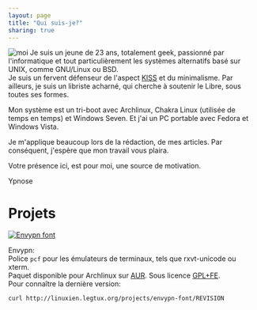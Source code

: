 ```yaml
---
layout: page
title: "Qui suis-je?"
sharing: true
---
```


<img class="imgleft" alt="moi" src="http://linuxien.legtux.org/uploads/images/2011/01/pic.jpg"> Je suis un jeune de 23 ans, totalement geek, passionné par l'informatique et tout particulièrement les systèmes alternatifs basé sur UNIX, comme GNU/Linux ou BSD.  
Je suis un fervent défenseur de l'aspect [KISS](http://fr.wikipedia.org/wiki/Principe_KISS) et du minimalisme. Par ailleurs, je suis un libriste acharné, qui cherche à soutenir le Libre, sous toutes ses formes.

Mon système est un tri-boot avec Archlinux, Chakra Linux (utilisée de temps en temps) et Windows Seven. Et j'ai un PC portable avec Fedora et Windows Vista.

Je m'applique beaucoup lors de la rédaction, de mes articles. Par conséquent, j'espère que mon travail vous plaira.

Votre présence ici, est pour moi, une source de motivation.

Ypnose  


# Projets

[<img class="imgleft" alt="Envypn font" src="http://linuxien.legtux.org/uploads/images/2013/envypn_small.png">](http://linuxien.legtux.org/uploads/images/2013/envypn.png)

Envypn:  
Police `pcf` pour les émulateurs de terminaux, tels que rxvt-unicode ou xterm.  
Paquet disponible pour Archlinux sur [AUR](https://aur.archlinux.org/packages/envypn-font/). Sous licence [GPL+FE](http://en.wikipedia.org/wiki/GPL_font_exception).  
Pour connaître la dernière version:

	curl http://linuxien.legtux.org/projects/envypn-font/REVISION
